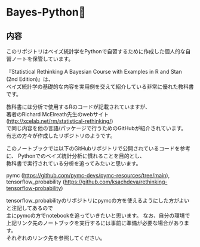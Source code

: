 

# Bayes-Python🌌


## 内容
このリポジトリはベイズ統計学をPythonで自習するために作成した個人的な自習ノートを保管しています。 
  
『Statistical Rethinking A Bayesian Course with Examples in R and Stan (2nd Edition)』は、  
ベイズ統計学の基礎的な内容を実用例を交えて紹介している非常に優れた教科書です。

  
教科書には分析で使用するRのコードが記載されていますが、   
著者のRichard McElreath先生のwebサイト  
(http://xcelab.net/rm/statistical-rethinking/)  
で同じ内容を他の言語/パッケージで行うためのGitHubが紹介されています。   
有志の方々が作成したリポジトリのようです。

  
このノートブックでは以下のGitHubリポジトリで公開されているコードを参考に、 Pythonでのベイズ統計分析に慣れることを目的とし、  
教科書で実行されている分析を追ってみたいと思います。  

pymc (https://github.com/pymc-devs/pymc-resources/tree/main),  
tensorflow_probability (https://github.com/ksachdeva/rethinking-tensorflow-probability)

tensorflow_probabilityのリポジトリにpymcの方を使えるようにした方がよいと注記してあるので   
主にpymcの方でnotebookを追っていきたいと思います。
なお、自分の環境で上記リンク先のノートブックを実行するには事前に準備が必要な場合があります。   
それぞれのリンク先を参照してください。  

